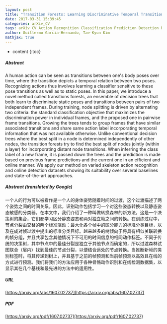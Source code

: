 ```yaml
---
layout: post
title: "Transition Forests: Learning Discriminative Temporal Transitions for Action Recognition and Detection"
date: 2017-03-31 15:39:45
categories: arXiv_CV
tags: arXiv_CV Action_Recognition Classification Prediction Detection Relation Recognition
author: Guillermo Garcia-Hernando, Tae-Kyun Kim
mathjax: true
---
```


* content
{:toc}

##### Abstract
A human action can be seen as transitions between one's body poses over time, where the transition depicts a temporal relation between two poses. Recognizing actions thus involves learning a classifier sensitive to these pose transitions as well as to static poses. In this paper, we introduce a novel method called transitions forests, an ensemble of decision trees that both learn to discriminate static poses and transitions between pairs of two independent frames. During training, node splitting is driven by alternating two criteria: the standard classification objective that maximizes the discrimination power in individual frames, and the proposed one in pairwise frame transitions. Growing the trees tends to group frames that have similar associated transitions and share same action label incorporating temporal information that was not available otherwise. Unlike conventional decision trees where the best split in a node is determined independently of other nodes, the transition forests try to find the best split of nodes jointly (within a layer) for incorporating distant node transitions. When inferring the class label of a new frame, it is passed down the trees and the prediction is made based on previous frame predictions and the current one in an efficient and online manner. We apply our method on varied skeleton action recognition and online detection datasets showing its suitability over several baselines and state-of-the-art approaches.

##### Abstract (translated by Google)
一个人的行为可以被看作是一个人的身体姿势随着时间的过渡，这个过渡描述了两个姿势之间的时间关系。因此，识别动作包括学习一个对这些姿态转换以及静态姿态敏感的分类器。在本文中，我们介绍了一种叫做转换森林的新方法，这是一个决策树的集合，它们都学习区分静态姿态和两对独立帧之间的转换。在训练过程中，节点分裂由交替的两个标准驱动：最大化各个帧中的区分能力的标准分类目标，以及在成对帧过渡中提出的标准分类目标。越来越多的树倾向于将具有相似关联转换的帧分组，并且共享包含其他情况下不可用的时间信息的相同动作标签。不同于传统的决策树，其中节点中的最佳分裂是独立于其他节点而确定的，所以过渡森林试图联合（层内）找到最佳的节点分裂，以便结合远处的节点转换。当推断新帧的类别标签时，将其传递到树上，并且基于之前的帧预测和当前帧预测以高效且在线的方式进行预测。我们将我们的方法应用于各种骨骼动作识别和在线检测数据集，以显示其在几个基线和最先进的方法中的适用性。

##### URL
[https://arxiv.org/abs/1607.02737](https://arxiv.org/abs/1607.02737)

##### PDF
[https://arxiv.org/pdf/1607.02737](https://arxiv.org/pdf/1607.02737)

